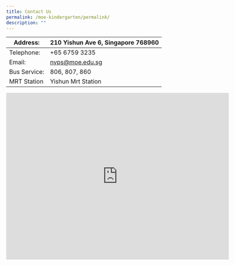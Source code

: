 ```yaml
---
title: Contact Us
permalink: /moe-kindergarten/permalink/
description: ""
---
```



| Address: | 210 Yishun Ave 6, Singapore 768960 |
| -------- | -------- | 
|Telephone: | +65 6759 3235 | 
| Email: | nvps@moe.edu.sg | 
| Bus Service: | 806, 807, 860 | 
| MRT Station | Yishun Mrt Station | 






<iframe src="https://www.google.com/maps/embed?pb=!1m18!1m12!1m3!1d3988.5798618214603!2d103.84573807588502!3d1.4276213613190347!2m3!1f0!2f0!3f0!3m2!1i1024!2i768!4f13.1!3m3!1m2!1s0x31da14430f46f1c7%3A0x773e384ba3d1a79f!2sNorth%20View%20Primary%20School!5e0!3m2!1sen!2ssg!4v1696216864191!5m2!1sen!2ssg" width="600" height="450" style="border:0;" allowfullscreen="" loading="lazy"></iframe>
